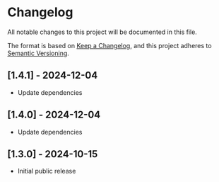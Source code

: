 # Changelog

All notable changes to this project will be documented in this file.

The format is based on [Keep a Changelog](https://keepachangelog.com/en/1.1.0/),
and this project adheres to [Semantic Versioning](https://semver.org/spec/v2.0.0.html).

## [1.4.1] - 2024-12-04

- Update dependencies

## [1.4.0] - 2024-12-04

- Update dependencies

## [1.3.0] - 2024-10-15

- Initial public release
